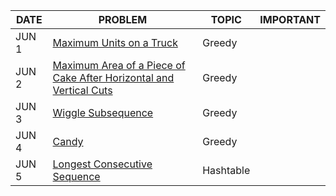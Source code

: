 |DATE|PROBLEM|TOPIC|IMPORTANT|
|----|-----|----------|-----|
|JUN 1|[Maximum Units on a Truck](https://leetcode.com/problems/maximum-units-on-a-truck/)|Greedy|
|JUN 2|[Maximum Area of a Piece of Cake After Horizontal and Vertical Cuts](https://leetcode.com/problems/maximum-area-of-a-piece-of-cake-after-horizontal-and-vertical-cuts/)|Greedy|
|JUN 3|[Wiggle Subsequence](https://leetcode.com/problems/wiggle-subsequence/)|Greedy|
|JUN 4|[Candy](https://leetcode.com/problems/candy/)|Greedy
|JUN 5|[Longest Consecutive Sequence](https://leetcode.com/problems/longest-consecutive-sequence/)|Hashtable
